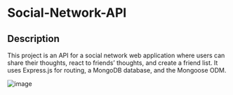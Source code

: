 # Social-Network-API

## Description 

This project is an API for a social network web application where users can share their thoughts, react to friends’ thoughts, and create a friend list. It uses Express.js for routing, a MongoDB database, and the Mongoose ODM.

![image](https://user-images.githubusercontent.com/87587644/162644711-26907df0-bd99-4c02-bc3f-12eb2fac1350.png)
